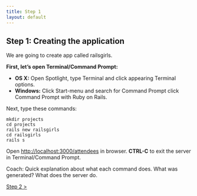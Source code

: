 ```yaml
---
title: Step 1
layout: default
---
```


## Step 1: Creating the application
We are going to create app called railsgirls.

**First, let’s open Terminal/Command Prompt:**

* **OS X:** Open Spotlight, type Terminal and click appearing Terminal options.
* **Windows:** Click Start-menu and search for Command Prompt click Command Prompt with Ruby on Rails.

Next, type these commands:

    mkdir projects 
    cd projects
    rails new railsgirls 
    cd railsgirls 
    rails s

Open [http://localhost:3000/attendees](http://localhost:3000/attendees "localhost") in browser.
**CTRL-C** to exit the server in Terminal/Command Prompt.

<p class="lead coach">Coach: Quick explanation about what each command does. What was generated? What does the server do.</p>

[ Step 2 &gt;](/step2)